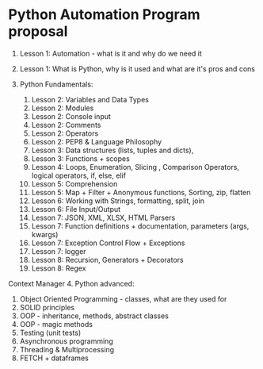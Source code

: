 # Python Automation Program proposal

1. Lesson 1: Automation - what is it and why do we need it 

2. Lesson 1: What is Python, why is it used and what are it's pros and cons

3. Python Fundamentals:
   1. Lesson 2: Variables and Data Types
   2. Lesson 2: Modules
   3. Lesson 2: Console input
   4. Lesson 2: Comments
   5. Lesson 2: Operators
   6. Lesson 2: PEP8 & Language Philosophy
   7. Lesson 3: Data structures (lists, tuples and dicts), 
   8. Lesson 3: Functions + scopes
   9. Lesson 4: Loops,  Enumeration, Slicing , Comparison Operators, logical operators, if, else, elif
   10. Lesson 5: Comprehension
   11. Lesson 5: Map + Filter + Anonymous functions, Sorting, zip, flatten
   12. Lesson 6: Working with Strings, formatting, split, join
   13. Lesson 6: File Input/Output
   14. Lesson 7: JSON, XML, XLSX, HTML Parsers 
   15. Lesson 7: Function definitions + documentation, parameters (args, kwargs)
   16. Lesson 7: Exception Control Flow + Exceptions
   17. Lesson 7: logger
   18. Lesson 8: Recursion, Generators + Decorators
   19. Lesson 8: Regex

Context Manager
4. Python advanced:
   1. Object Oriented Programming - classes, what are they used for
   2. SOLID principles
   3. OOP - inheritance, methods, abstract classes
   4. OOP - magic methods
   5. Testing (unit tests)
   6. Asynchronous programming
   7. Threading & Multiprocessing
   8. FETCH + dataframes 